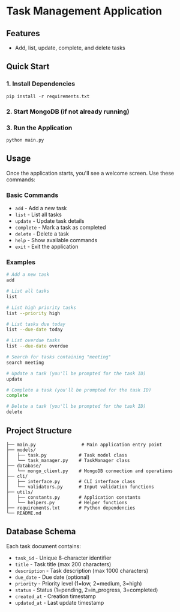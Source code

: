 # Task Management Application

## Features

- Add, list, update, complete, and delete tasks

## Quick Start

### 1. Install Dependencies

```
pip install -r requirements.txt
```

### 2. Start MongoDB (if not already running)


### 3. Run the Application

```
python main.py
```

## Usage

Once the application starts, you'll see a welcome screen. Use these commands:

### Basic Commands

- `add` - Add a new task
- `list` - List all tasks
- `update` - Update task details
- `complete` - Mark a task as completed
- `delete` - Delete a task
- `help` - Show available commands
- `exit` - Exit the application

### Examples

```bash
# Add a new task
add

# List all tasks
list

# List high priority tasks
list --priority high

# List tasks due today
list --due-date today

# List overdue tasks
list --due-date overdue

# Search for tasks containing "meeting"
search meeting

# Update a task (you'll be prompted for the task ID)
update

# Complete a task (you'll be prompted for the task ID)
complete

# Delete a task (you'll be prompted for the task ID)
delete
```


## Project Structure

```
├── main.py                 # Main application entry point
├── models/
│   ├── task.py            # Task model class
│   └── task_manager.py    # TaskManager class
├── database/
│   └── mongo_client.py    # MongoDB connection and operations
├── cli/
│   ├── interface.py       # CLI interface class
│   └── validators.py      # Input validation functions
├── utils/
│   ├── constants.py       # Application constants
│   └── helpers.py         # Helper functions
├── requirements.txt       # Python dependencies
└── README.md            
```

## Database Schema

Each task document contains:
- `task_id` - Unique 8-character identifier
- `title` - Task title (max 200 characters)
- `description` - Task description (max 1000 characters)
- `due_date` - Due date (optional)
- `priority` - Priority level (1=low, 2=medium, 3=high)
- `status` - Status (1=pending, 2=in_progress, 3=completed)
- `created_at` - Creation timestamp
- `updated_at` - Last update timestamp

